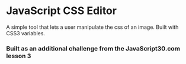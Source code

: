 # JavaScript CSS Editor
A simple tool that lets a user manipulate the css of an image. Built with CSS3 variables. 

### Built as an additional challenge from the JavaScript30.com lesson 3